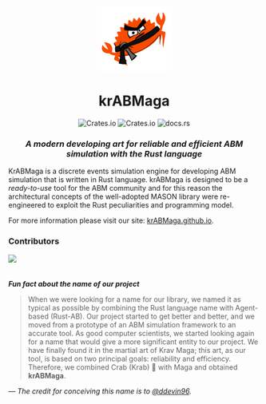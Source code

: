 <div align="center">
  <img src="https://github.com/krABMaga/krABMaga.github.io/blob/main/static/images/krabmaga.gif" alt="krabmaga animated logo" width="150" height="130">
  <h1> krABMaga </h1>
  <img alt="Crates.io" src="https://img.shields.io/crates/l/krabmaga">
  <img alt="Crates.io" src="https://img.shields.io/crates/v/krabmaga">
  <img alt="docs.rs" src="https://img.shields.io/docsrs/krabmaga">
  <h3> <i>A modern developing art for reliable and efficient ABM simulation with the Rust language</i></h3>
</div>

KrABMaga is a discrete events simulation engine for developing ABM simulation that is written in Rust language. krABMaga is designed to be a _ready-to-use_ tool for the ABM community and for this reason the architectural concepts of the well-adopted MASON library were re-engineered to exploit the Rust peculiarities and programming model.

For more information please visit our site: <a href="https://krabmaga.github.io/">krABMaga.github.io</a>.

### Contributors

<a href="https://github.com/rust-ab/rust-ab/graphs/contributors">
  <img src="https://contrib.rocks/image?repo=rust-ab/rust-ab" />
</a>


<br>
<br>

***Fun fact about the name of our project***

> When we were looking for a name for our library, we named it as typical as possible by combining the Rust language name with Agent-based (Rust-AB). Our project started to get better and better, and we moved from a prototype of an ABM simulation framework to an accurate tool. As good computer scientists, we started looking again for a name that would give a more significant entity to our project. We have finally found it in the martial art of Krav Maga; this art, as our tool, is based on two principal goals: reliability and efficiency. Therefore, we combined Crab (Krab) 🦀 with Maga and obtained **krABMaga**. 

— _The credit for conceiving this name is to [@ddevin96](https://github.com/ddevin96)._
